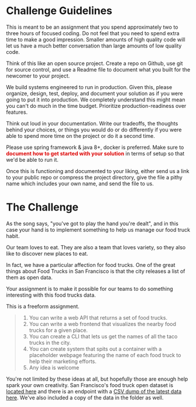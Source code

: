 # Challenge Guidelines
This is meant to be an assignment that you spend approximately two to three hours of focused coding. Do not feel that you need to spend extra time to make a good impression. Smaller amounts of high quality code will let us have a much better conversation than large amounts of low quality code.

Think of this like an open source project. Create a repo on Github, use git for source control, and use a Readme file to document what you built for the newcomer to your project.

We build systems engineered to run in production. Given this, please organize, design, test, deploy, and document your solution as if you were going to put it into production. We completely understand this might mean you can't do much in the time budget. Prioritize production-readiness over features.

Think out loud in your documentation. Write our tradeoffs, the thoughts behind your choices, or things you would do or do differently if you were able to spend more time on the project or do it a second time.

Please use spring framework & java 8+, docker is preferred. Make sure to <font color="#dd0000">**document how to get started with your solution**</font> in terms of setup so that we'd be able to run it.


Once this is functioning and documented to your liking, either send us a link to your public repo or compress the project directory, give the file a pithy name which includes your own name, and send the file to us.


# The Challenge
As the song says, "you've got to play the hand you're dealt", and in this case your hand is to implement something to help us manage our food truck habit.

Our team loves to eat. They are also a team that loves variety, so they also like to discover new places to eat.

In fact, we have a particular affection for food trucks. One of the great things about Food Trucks in San Francisco is that the city releases a list of them as open data.

Your assignment is to make it possible for our teams to do something interesting with this food trucks data.

This is a freeform assignment.
> 1. You can write a web API that returns a set of food trucks.
> 2. You can write a web frontend that visualizes the nearby food trucks for a given place. 
> 3. You can create a CLI that lets us get the names of all the taco trucks in the city.
> 4. You can create system that spits out a container with a placeholder webpage featuring the name of each food truck to help their marketing efforts. 
> 5. Any idea is welcome

You're not limited by these ideas at all, but hopefully those are enough help spark your own creativity. San Francisco's food truck open dataset is [located here](https://data.sfgov.org/Economy-and-Community/Mobile-Food-Facility-Permit/rqzj-sfat/data) and there is an endpoint with a [CSV dump of the latest data here](https://data.sfgov.org/api/views/rqzj-sfat/rows.csv). We've also included a copy of the data in the folder as well.
